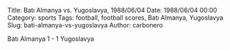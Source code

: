 Title: Batı Almanya vs. Yugoslavya, 1988/06/04
Date: 1988/06/04 00:00
Category: sports
Tags: football, football scores, Batı Almanya, Yugoslavya
Slug: bati-almanya-vs-yugoslavya
Author: carbonero


Batı Almanya 1 - 1 Yugoslavya
